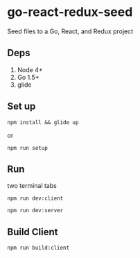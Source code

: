 # go-react-redux-seed

Seed files to a Go, React, and Redux project

## Deps

1. Node 4+
2. Go 1.5+
3. glide

## Set up

```
npm install && glide up
```
or

```
npm run setup
```

## Run

two terminal tabs

```
npm run dev:client
```

```
npm run dev:server
```

## Build Client

```
npm run build:client
```
